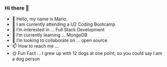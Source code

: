 ### Hi there 👋


- 👋 Hello, my name is Mario.
- 💭 I am currently attending a U2 Coding Bootcamp
- 👀 I’m interested in ... Full Stack Development
- 🌱 I’m currently learning ... MongoDB
- 💞️ I’m looking to collaborate on ...  open source
- 📫 How to reach me ...
- 🌞 Fun Fact ... I grew up with 12 dogs at one point, so you could say I am a dog person

<!---
mgall13/mgall13 is a ✨ special ✨ repository because its `README.md` (this file) appears on your GitHub profile.
You can click the Preview link to take a look at your changes.
--->
